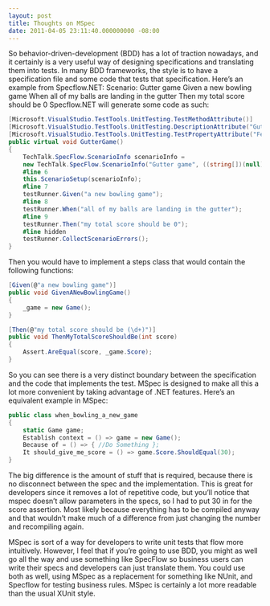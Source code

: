 ```yaml
---
layout: post
title: Thoughts on MSpec
date: 2011-04-05 23:11:40.000000000 -08:00
---
```

So behavior-driven-development (BDD) has a lot of traction nowadays, and it certainly is a very useful way of designing specifications and translating them into tests. In many BDD frameworks, the style is to have a specification file and some code that tests that specification. Here’s an example from Specflow.NET:
Scenario: Gutter game
Given a new bowling game
When all of my balls are landing in the gutter
Then my total score should be 0
Specflow.NET will generate some code as such:

```csharp
[Microsoft.VisualStudio.TestTools.UnitTesting.TestMethodAttribute()]
[Microsoft.VisualStudio.TestTools.UnitTesting.DescriptionAttribute("Gutter game")]
[Microsoft.VisualStudio.TestTools.UnitTesting.TestPropertyAttribute("FeatureTitle", "Score Calculation")]
public virtual void GutterGame()
{
    TechTalk.SpecFlow.ScenarioInfo scenarioInfo =
    new TechTalk.SpecFlow.ScenarioInfo("Gutter game", ((string[])(null)));
    #line 6
    this.ScenarioSetup(scenarioInfo);
    #line 7
    testRunner.Given("a new bowling game");
    #line 8
    testRunner.When("all of my balls are landing in the gutter");
    #line 9
    testRunner.Then("my total score should be 0");
    #line hidden
    testRunner.CollectScenarioErrors();
}
```

Then you would have to implement a steps class that would contain the following functions:

```csharp
[Given(@"a new bowling game")]
public void GivenANewBowlingGame()
{
    _game = new Game();
}

[Then(@"my total score should be (\d+)")]
public void ThenMyTotalScoreShouldBe(int score)
{
    Assert.AreEqual(score, _game.Score);
}
```

So you can see there is a very distinct boundary between the specification and the code that implements the test. MSpec is designed to make all this a lot more convenient by taking advantage of .NET features. Here’s an equivalent example in MSpec:

```csharp
public class when_bowling_a_new_game
{
    static Game game;
    Establish context = () => game = new Game();
    Because of = () => { //Do Something };
    It should_give_me_score = () => game.Score.ShouldEqual(30);
}
```

The big difference is the amount of stuff that is required, because there is no disconnect between the spec and the implementation. This is great for developers since it removes a lot of repetitive code, but you’ll notice that mspec doesn’t allow parameters in the specs, so I had to put 30 in for the score assertion. Most likely because everything has to be compiled anyway and that wouldn’t make much of a difference from just changing the number and recompiling again.

MSpec is sort of a way for developers to write unit tests that flow more intuitively. However, I feel that if you’re going to use BDD, you might as well go all the way and use something like SpecFlow so business users can write their specs and developers can just translate them. You could use both as well, using MSpec as a replacement for something like NUnit, and Specflow for testing business rules. MSpec is certainly a lot more readable than the usual XUnit style.
